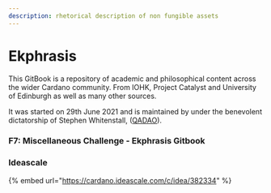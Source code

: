```yaml
---
description: rhetorical description of non fungible assets
---
```


# Ekphrasis

This GitBook is a repository of academic and philosophical content across the wider Cardano community. From IOHK, Project Catalyst and University of Edinburgh as well as many other sources.

It was started on 29th June 2021 and is maintained by under the benevolent dictatorship of Stephen Whitenstall, ([QADAO](https://quality-assurance-dao.github.io)).&#x20;

### F7: Miscellaneous Challenge - Ekphrasis Gitbook

### Ideascale

{% embed url="https://cardano.ideascale.com/c/idea/382334" %}

